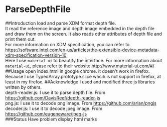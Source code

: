 # ParseDepthFile
##Introduction
load and parse XDM format depth file.<br>
It read the reference image and depth image embedded in the depth file and draw them on the screen.
It also reads other attributes of depth file and print them out.<br>
For more information on XDM specification, you can refer to https://software.intel.com/en-us/articles/the-extensible-device-metadata-xdm-specification-version-10<br />
Here I use `material-ui` to beautify the interface. For more information about `material-ui`, please refer 
to their website http://www.material-ui.com/#/<br />
##Usage
open index.html in google chrome. it doesn't work in firefox.<br>
Because I use TypedArray.prototype.slice whcih is not support in firefox, at least in my firefox.
##Acknowledge
I used and modified three js libraries written by others.<br>
depth-reader.js: I use it to parse depth file. From https://github.com/DavisReef/depth-reader-js<br>
png.js: I use it to decode png image. From https://github.com/arian/pngjs<br>
decoder.js: I use it to decode jpeg image. From https://github.com/eugeneware/jpeg-js<br>
###Status
Have problem display html marks
